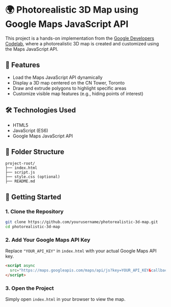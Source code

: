 # 🌍 Photorealistic 3D Map using Google Maps JavaScript API

This project is a hands-on implementation from the [Google Developers Codelab](https://developers.google.com/codelabs/maps-platform/maps-platform-101-3d-maps-js), where a photorealistic 3D map is created and customized using the Maps JavaScript API.

## 📌 Features

- Load the Maps JavaScript API dynamically  
- Display a 3D map centered on the CN Tower, Toronto  
- Draw and extrude polygons to highlight specific areas  
- Customize visible map features (e.g., hiding points of interest)

## 🛠️ Technologies Used

- HTML5
- JavaScript (ES6)
- Google Maps JavaScript API

## 📂 Folder Structure

```
project-root/
├── index.html
├── script.js
├── style.css (optional)
├── README.md
```

## 🚀 Getting Started

### 1. Clone the Repository

```bash
git clone https://github.com/yourusername/photorealistic-3d-map.git
cd photorealistic-3d-map
```

### 2. Add Your Google Maps API Key

Replace `"YOUR_API_KEY"` in `index.html` with your actual Google Maps API key.

```html
<script async
  src="https://maps.googleapis.com/maps/api/js?key=YOUR_API_KEY&callback=initMap">
</script>
```

### 3. Open the Project

Simply open `index.html` in your browser to view the map.
